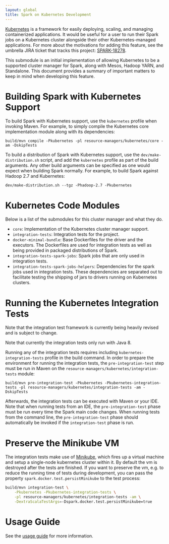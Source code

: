 ```yaml
---
layout: global
title: Spark on Kubernetes Development
---
```


[Kubernetes](https://kubernetes.io/) is a framework for easily deploying, scaling, and managing containerized
applications. It would be useful for a user to run their Spark jobs on a Kubernetes cluster alongside their
other Kubernetes-managed applications. For more about the motivations for adding this feature, see the umbrella JIRA
ticket that tracks this project: [SPARK-18278](https://issues.apache.org/jira/browse/SPARK-18278).

This submodule is an initial implementation of allowing Kubernetes to be a
supported cluster manager for Spark, along with Mesos, Hadoop YARN, and Standalone. This document provides a summary of
important matters to keep in mind when developing this feature.

# Building Spark with Kubernetes Support

To build Spark with Kubernetes support, use the `kubernetes` profile when invoking Maven. For example, to simply compile
the Kubernetes core implementation module along with its dependencies:

    build/mvn compile -Pkubernetes -pl resource-managers/kubernetes/core -am -DskipTests

To build a distribution of Spark with Kubernetes support, use the `dev/make-distribution.sh` script, and add the
`kubernetes` profile as part of the build arguments. Any other build arguments can be specified as one would expect when
building Spark normally. For example, to build Spark against Hadoop 2.7 and Kubernetes:

    dev/make-distribution.sh --tgz -Phadoop-2.7 -Pkubernetes

# Kubernetes Code Modules

Below is a list of the submodules for this cluster manager and what they do.

* `core`: Implementation of the Kubernetes cluster manager support.
* `integration-tests`: Integration tests for the project.
* `docker-minimal-bundle`: Base Dockerfiles for the driver and the executors. The Dockerfiles are used for integration
  tests as well as being provided in packaged distributions of Spark.
* `integration-tests-spark-jobs`: Spark jobs that are only used in integration tests.
* `integration-tests-spark-jobs-helpers`: Dependencies for the spark jobs used in integration tests. These dependencies
  are separated out to facilitate testing the shipping of jars to drivers running on Kubernetes clusters.

# Running the Kubernetes Integration Tests

Note that the integration test framework is currently being heavily revised and is subject to change.

Note that currently the integration tests only run with Java 8.

Running any of the integration tests requires including `kubernetes-integration-tests` profile in the build command. In
order to prepare the environment for running the integration tests, the `pre-integration-test` step must be run in Maven
on the `resource-managers/kubernetes/integration-tests` module:

    build/mvn pre-integration-test -Pkubernetes -Pkubernetes-integration-tests -pl resource-managers/kubernetes/integration-tests -am -DskipTests
 
Afterwards, the integration tests can be executed with Maven or your IDE. Note that when running tests from an IDE, the
`pre-integration-test` phase must be run every time the Spark main code changes. When running tests from the
command line, the `pre-integration-test` phase should automatically be invoked if the `integration-test` phase is run.

# Preserve the Minikube VM

The integration tests make use of [Minikube](https://github.com/kubernetes/minikube), which fires up a virtual machine
and setup a single-node kubernetes cluster within it. By default the vm is destroyed after the tests are finished.
If you want to preserve the vm, e.g. to reduce the running time of tests during development, you can pass the property
`spark.docker.test.persistMinikube` to the test process:

```sh
build/mvn integration-test \
    -Pkubernetes -Pkubernetes-integration-tests \
    -pl resource-managers/kubernetes/integration-tests -am \
    -DextraScalaTestArgs=-Dspark.docker.test.persistMinikube=true
```

# Usage Guide

See the [usage guide](../../docs/running-on-kubernetes.md) for more information.
